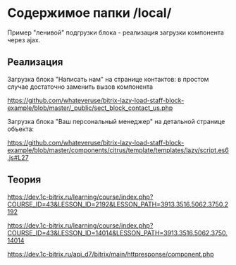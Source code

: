 
# Содержимое папки /local/

Пример "ленивой" подгрузки блока - реализация загрузки компонента через ajax.

## Реализация

Загрузка блока "Написать нам" на странице контактов: в простом случае достаточно заменить вызов компонента

https://github.com/whateveruse/bitrix-lazy-load-staff-block-example/blob/master/_public/sect_block_contact_us.php

Загрузка блока "Ваш персональный менеджер" на детальной странице объекта:

https://github.com/whateveruse/bitrix-lazy-load-staff-block-example/blob/master/components/citrus/template/templates/lazy/script.es6.js#L27

## Теория

https://dev.1c-bitrix.ru/learning/course/index.php?COURSE_ID=43&LESSON_ID=2192&LESSON_PATH=3913.3516.5062.3750.2192

https://dev.1c-bitrix.ru/learning/course/index.php?COURSE_ID=43&LESSON_ID=14014&LESSON_PATH=3913.3516.5062.3750.14014

https://dev.1c-bitrix.ru/api_d7/bitrix/main/httpresponse/component.php

